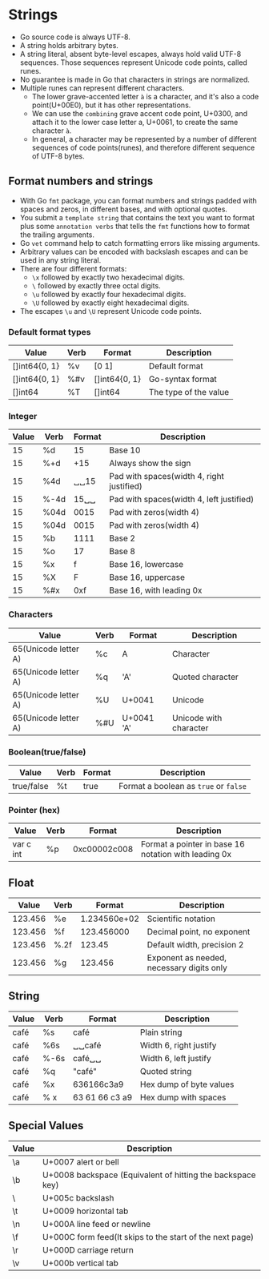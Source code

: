 # Strings

- Go source code is always UTF-8.
- A string holds arbitrary bytes.
- A string literal, absent byte-level escapes, always hold valid UTF-8 sequences. Those sequences represent Unicode code points, called runes.
- No guarantee is made in Go that characters in strings are normalized.
- Multiple runes can represent different characters.
  - The lower grave-accented letter `à` is a character, and it's also a code point(U+00E0), but it has other representations.
  - We can use the `combining` grave accent code point, U+0300, and attach it to the lower case letter a, U+0061, to create the same character `à`.
  - In general, a character may be represented by a number of different sequences of code points(runes), and therefore different sequence of UTF-8 bytes.

## Format numbers and strings

- With Go `fmt` package, you can format numbers and strings padded with spaces and zeros, in different bases, and with optional quotes.
- You submit a `template string` that contains the text you want to format plus some `annotation verbs` that tells the `fmt` functions how to format the trailing arguments.
- Go `vet` command help to catch formatting errors like missing arguments.
- Arbitrary values can be encoded with backslash escapes and can be used in any string literal.
- There are four different formats:
  - `\x` followed by exactly two hexadecimal digits.
  - `\` followed by exactly three octal digits.
  - `\u` followed by exactly four hexadecimal digits.
  - `\U` followed by exactly eight hexadecimal digits.
- The escapes `\u` and `\U` represent Unicode code points.

### Default format types

|  Value        | Verb  | Format        |  Description                              |
|---------------|-------|---------------|-------------------------------------------|
| []int64{0, 1} |   %v  |  [0 1]        | Default format                            |
| []int64{0, 1} |   %#v | []int64{0, 1} | Go-syntax format                          |
| []int64       |   %T  | []int64       | The type of the value                     |

### Integer

|  Value        | Verb  | Format        |  Description                              |
|---------------|-------|---------------|-------------------------------------------|
| 15            |   %d  | 15            | Base 10                                   |
| 15            |  %+d  | +15           | Always show the sign                      |
| 15            |  %4d  | ␣␣15          | Pad with spaces(width 4, right justified) |
| 15            |  %-4d | 15␣␣          | Pad with spaces(width 4, left justified)  |
| 15            |  %04d | 0015          | Pad with zeros(width 4)                   |
| 15            |  %04d | 0015          | Pad with zeros(width 4)                   |
| 15            |  %b   | 1111          | Base 2                                    |
| 15            |  %o   | 17            | Base 8                                    |
| 15            |  %x   | f             | Base 16, lowercase                        |
| 15            |  %X   | F             | Base 16, uppercase                        |
| 15            |  %#x  | 0xf           | Base 16, with leading 0x                  |

### Characters

|  Value                | Verb  | Format        |  Description                              |
|-----------------------|-------|---------------|-------------------------------------------|
| 65(Unicode letter A)  |   %c  | A             | Character                                 |
| 65(Unicode letter A)  |   %q  | 'A'           | Quoted character                          |
| 65(Unicode letter A)  |   %U  | U+0041        | Unicode                                   |
| 65(Unicode letter A)  |   %#U | U+0041 'A'    | Unicode with character                    |

### Boolean(true/false)

|  Value                | Verb  | Format        |  Description                              |
|-----------------------|-------|---------------|-------------------------------------------|
| true/false            |   %t  | true          | Format a boolean as `true` or `false`     |

### Pointer (hex)

|  Value                | Verb  | Format        |  Description                                         |
|-----------------------|-------|---------------|------------------------------------------------------|
|  var c int            |   %p  | 0xc00002c008  | Format a pointer in base 16 notation with leading 0x |

## Float

|  Value                | Verb  | Format        |  Description                              |
|-----------------------|-------|---------------|-------------------------------------------|
| 123.456               | %e    | 1.234560e+02  | Scientific notation                       |
| 123.456               | %f    | 123.456000    | Decimal point, no exponent                |
| 123.456               | %.2f  | 123.45        | Default width, precision 2                |
| 123.456               | %g    | 123.456       | Exponent as needed, necessary digits only |

## String

|  Value                | Verb  | Format        |  Description                              |
|-----------------------|-------|---------------|-------------------------------------------|
| café                  | %s    | café          | Plain string                              |
| café                  | %6s   | ␣␣café        | Width 6, right justify                    |
| café                  | %-6s  | café␣␣        | Width 6, left justify                     |
| café                  | %q    | "café"        | Quoted string                             |
| café                  | %x    | 636166c3a9    | Hex dump of byte values                   |
| café                  | % x   | 63 61 66 c3 a9| Hex dump with spaces                      |

## Special Values

|  Value      | Description                                                      |
|-------------|------------------------------------------------------------------|
|  \a         | U+0007 alert or bell                                             |
|  \b         | U+0008 backspace (Equivalent of hitting the backspace key)       |
|  \\         | U+005c backslash                                                 |
|  \t         | U+0009 horizontal tab                                            |
|  \n         | U+000A line feed or newline                                      |
|  \f         | U+000C form feed(It skips to the start of the next page)         |
|  \r         | U+000D carriage return                                           |
|  \v         | U+000b vertical tab                                              |
